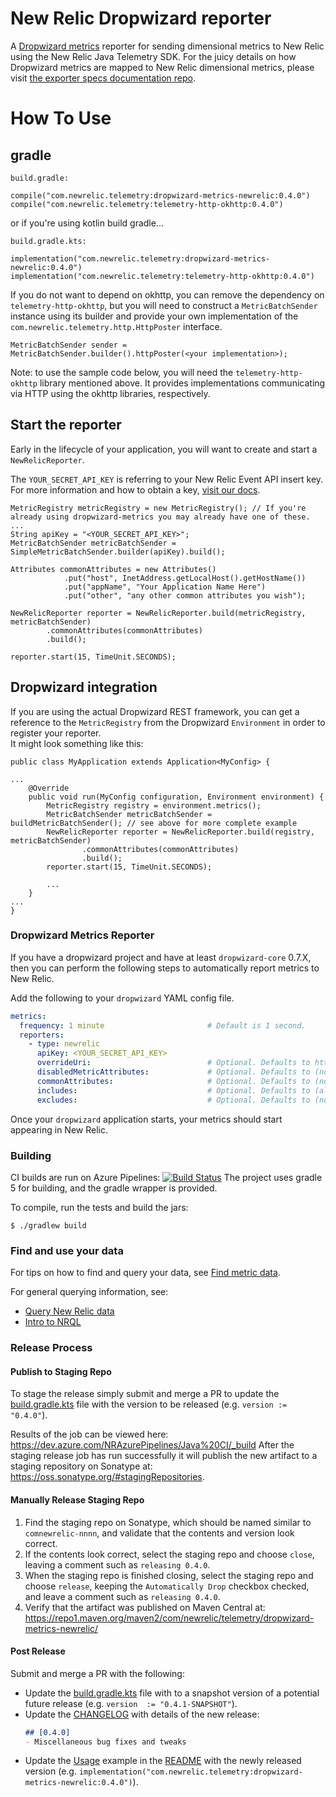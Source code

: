 # New Relic Dropwizard reporter
A [Dropwizard metrics](https://metrics.dropwizard.io/4.0.0/) reporter for sending dimensional metrics to New Relic using the New Relic Java Telemetry SDK.
For the juicy details on how Dropwizard metrics are mapped to New Relic dimensional metrics,
please visit [the exporter specs documentation repo](https://github.com/newrelic/exporter-specs/tree/master/dropwizard). 

# How To Use

## gradle

`build.gradle:`
```
compile("com.newrelic.telemetry:dropwizard-metrics-newrelic:0.4.0")
compile("com.newrelic.telemetry:telemetry-http-okhttp:0.4.0")
```

or if you're using kotlin build gradle...

`build.gradle.kts:`
```
implementation("com.newrelic.telemetry:dropwizard-metrics-newrelic:0.4.0")
implementation("com.newrelic.telemetry:telemetry-http-okhttp:0.4.0")
```

If you do not want to depend on okhttp, you can remove the dependency on `telemetry-http-okhttp`, 
but you will need to construct a `MetricBatchSender` instance using its builder and provide your
own implementation of the `com.newrelic.telemetry.http.HttpPoster` interface.


```
MetricBatchSender sender = MetricBatchSender.builder().httpPoster(<your implementation>);
```

Note: to use the sample code below, you will need the `telemetry-http-okhttp` library mentioned above. It provides
implementations communicating via HTTP using the okhttp libraries, respectively.

## Start the reporter

Early in the lifecycle of your application, you will want to create and
start a `NewRelicReporter`. 

The `YOUR_SECRET_API_KEY` is referring to your New Relic Event API insert key. For more information and how to obtain a key, [visit our docs](https://docs.newrelic.com/docs/insights/insights-data-sources/custom-data/send-custom-events-event-api#register).  

```
MetricRegistry metricRegistry = new MetricRegistry(); // If you're already using dropwizard-metrics you may already have one of these.
...
String apiKey = "<YOUR_SECRET_API_KEY>";
MetricBatchSender metricBatchSender = SimpleMetricBatchSender.builder(apiKey).build();

Attributes commonAttributes = new Attributes()
            .put("host", InetAddress.getLocalHost().getHostName())
            .put("appName", "Your Application Name Here")
            .put("other", "any other common attributes you wish");
            
NewRelicReporter reporter = NewRelicReporter.build(metricRegistry, metricBatchSender)
        .commonAttributes(commonAttributes)
        .build();
        
reporter.start(15, TimeUnit.SECONDS);
```

## Dropwizard integration

If you are using the actual Dropwizard REST framework, you can get a reference to the 
`MetricRegistry` from the Dropwizard `Environment` in order to register your reporter.  
It might look something like this:


```$java
public class MyApplication extends Application<MyConfig> {

...
    @Override
    public void run(MyConfig configuration, Environment environment) {
        MetricRegistry registry = environment.metrics();
        MetricBatchSender metricBatchSender = buildMetricBatchSender(); // see above for more complete example
        NewRelicReporter reporter = NewRelicReporter.build(registry, metricBatchSender)
                .commonAttributes(commonAttributes)
                .build();
        reporter.start(15, TimeUnit.SECONDS);

        ...
    }
...
}
``` 

### Dropwizard Metrics Reporter

If you have a dropwizard project and have at least `dropwizard-core` 0.7.X, 
then you can perform the following steps to automatically report metrics to
New Relic.

Add the following to your `dropwizard` YAML config file.

~~~yaml
metrics:
  frequency: 1 minute                       # Default is 1 second.
  reporters:
    - type: newrelic
      apiKey: <YOUR_SECRET_API_KEY>
      overrideUri:                          # Optional. Defaults to https://metric-api.newrelic.com/
      disabledMetricAttributes:             # Optional. Defaults to (none)
      commonAttributes:                     # Optional. Defaults to (none)
      includes:                             # Optional. Defaults to (all).
      excludes:                             # Optional. Defaults to (none).
~~~

Once your `dropwizard` application starts, your metrics should start appearing
in New Relic.

### Building
CI builds are run on Azure Pipelines: 
[![Build Status](https://dev.azure.com/NRAzurePipelines/Java%20CI/_apis/build/status/PR%20build%20for%20dropwizard%20metrics?branchName=master)](https://dev.azure.com/NRAzurePipelines/Java%20CI/_build/latest?definitionId=4&branchName=master)
The project uses gradle 5 for building, and the gradle wrapper is provided.

To compile, run the tests and build the jars:

`$ ./gradlew build`

### Find and use your data

For tips on how to find and query your data, see [Find metric data](https://docs.newrelic.com/docs/data-ingest-apis/get-data-new-relic/metric-api/introduction-metric-api#find-data).

For general querying information, see:
- [Query New Relic data](https://docs.newrelic.com/docs/using-new-relic/data/understand-data/query-new-relic-data)
- [Intro to NRQL](https://docs.newrelic.com/docs/query-data/nrql-new-relic-query-language/getting-started/introduction-nrql)

### Release Process

#### Publish to Staging Repo

To stage the release simply submit and merge a PR to update the [build.gradle.kts](build.gradle.kts) file with the version to be released (e.g. `version := "0.4.0"`).

Results of the job can be viewed here: https://dev.azure.com/NRAzurePipelines/Java%20CI/_build
After the staging release job has run successfully it will publish the new artifact to a staging repository on Sonatype at: https://oss.sonatype.org/#stagingRepositories.

#### Manually Release Staging Repo

1. Find the staging repo on Sonatype, which should be named similar to `comnewrelic-nnnn`, and validate that the contents and version look correct.
2. If the contents look correct, select the staging repo and choose `close`, leaving a comment such as `releasing 0.4.0`.
3. When the staging repo is finished closing, select the staging repo and choose `release`, keeping the `Automatically Drop` checkbox checked, and leave a comment such as `releasing 0.4.0`.
4. Verify that the artifact was published on Maven Central at: https://repo1.maven.org/maven2/com/newrelic/telemetry/dropwizard-metrics-newrelic/

#### Post Release

Submit and merge a PR with the following:
* Update the [build.gradle.kts](build.gradle.kts) file with to a snapshot version of a potential future release (e.g. `version  := "0.4.1-SNAPSHOT"`).
* Update the [CHANGELOG](CHANGELOG.md) with details of the new release:
  ```markdown
  ## [0.4.0]
  - Miscellaneous bug fixes and tweaks
  ```
* Update the [Usage](#usage) example in the [README](README.md) with the newly released version (e.g. `implementation("com.newrelic.telemetry:dropwizard-metrics-newrelic:0.4.0")`).

